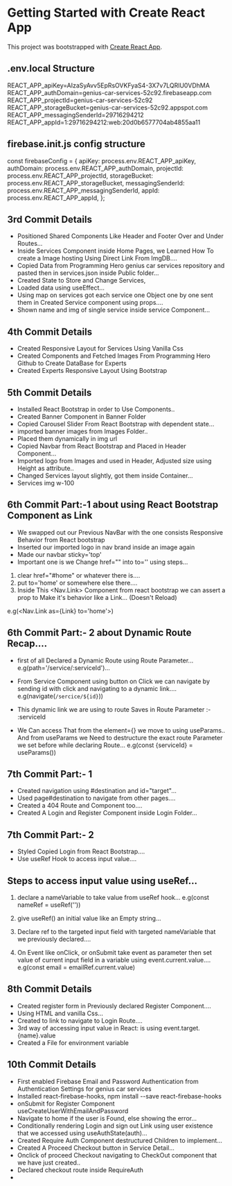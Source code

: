 # Getting Started with Create React App

This project was bootstrapped with [Create React App](https://github.com/facebook/create-react-app).


## .env.local Structure

REACT_APP_apiKey=AIzaSyAvv5EpRsOVKFyaS4-3X7v7LQRlU0VDhMA
REACT_APP_authDomain=genius-car-services-52c92.firebaseapp.com
REACT_APP_projectId=genius-car-services-52c92
REACT_APP_storageBucket=genius-car-services-52c92.appspot.com
REACT_APP_messagingSenderId=29716294212
REACT_APP_appId=1:29716294212:web:20d0b6577704ab4855aa11


## firebase.init.js config structure

const firebaseConfig = {
    apiKey: process.env.REACT_APP_apiKey,
    authDomain: process.env.REACT_APP_authDomain,
    projectId: process.env.REACT_APP_projectId,
    storageBucket: process.env.REACT_APP_storageBucket,
    messagingSenderId: process.env.REACT_APP_messagingSenderId,
    appId: process.env.REACT_APP_appId,
};




## 3rd Commit Details

* Positioned Shared Components Like Header and Footer Over and Under Routes...
* Inside Services Component inside Home Pages, we Learned How To create a Image hosting Using Direct Link From ImgDB....
* Copied Data from Programming Hero genius car services repository and pasted then in services.json inside Public folder...
* Created State to Store and Change Services,
* Loaded data using useEffect... 
* Using map on services got each service one Object one by one sent them in Created Service component using props....
* Shown name and img of single service inside service Component...

## 4th Commit Details

* Created Responsive Layout for Services Using Vanilla Css
* Created Components and Fetched Images From Programming Hero Github to Create DataBase for Experts
* Created Experts Responsive Layout Using Bootstrap

## 5th Commit Details

* Installed React Bootstrap in order to Use Components..
* Created Banner Component in Banner Folder
* Copied Carousel Slider From React Bootstrap with dependent state...
* imported banner images from Images Folder..
* Placed them dynamically in img url
* Copied Navbar from React Bootstrap and Placed in Header Component...
* Imported logo from Images and used in Header, Adjusted size using Height as attribute..
* Changed Services layout slightly, got them inside Container...
* Services img w-100 


## 6th Commit Part:-1 about using React Bootstrap Component as Link

* We swapped out our Previous NavBar with the one consists Responsive Behavior from React bootstrap
* Inserted our imported logo in nav brand inside an image again
* Made our navbar sticky='top'
* Important one is we Change href="" into to='' using steps...
1. clear href="#home" or whatever there is....
2. put to='home' or somewhere else there....
3. Inside This <Nav.Link> Component from react bootstrap we can assert a prop to Make it's behavior like a Link... (Doesn't Reload)

e.g(<Nav.Link as={Link} to='home'>)



## 6th Commit Part:- 2 about Dynamic Route Recap....

* first of all Declared a Dynamic Route using Route Parameter... e.g(path='/service/:serviceId')...

* From Service Component using button on Click we can navigate by sending id with click and navigating to a dynamic link.... e.g(navigate(`/sercice/${id}`))

* This dynamic link we are using to route Saves in Route Parameter :- :serviceId
* We Can access That from the element={<ServiceDetail>} we move to using useParams.. And from useParams we Need to destructure the exact route Parameter we set before while declaring Route... e.g(const {serviceId} = useParams())


## 7th Commit Part:- 1 

* Created navigation using #destination and id="target"...
* Used page#destination to navigate from other pages....
* Created a 404 Route and Component too....
* Created A Login and Register Component inside Login Folder...


## 7th Commit Part:- 2 

* Styled Copied Login from React Bootstrap....
* Use useRef Hook to access input value....

## Steps to access input value using useRef...

1. declare a nameVariable to take value from useRef hook...
e.g(const nameRef = useRef(''))

2. give useRef() an initial value like an Empty string...

3. Declare ref to the targeted input field with targeted nameVariable that we previously declared....

4. On Event like onClick, or onSubmit take event as parameter then set value of current input field in a variable using event.current.value....
e.g(const email = emailRef.current.value)



## 8th Commit Details

* Created register form in Previously declared Register Component....
* Using HTML and vanilla Css...
* Created to link to navigate to Login Route....
* 3rd way of accessing input value in React: is using event.target.{name}.value
* Created a File for environment variable



## 10th Commit Details

* First enabled Firebase Email and Password Authentication from Authentication Settings for genius car services
* Installed react-firebase-hooks, npm install --save react-firebase-hooks
* onSubmit for Register Component useCreateUserWithEmailAndPassword
* Navigate to home if the user is Found, else showing the error...
* Conditionally rendering Login and sign out Link using user existence that we accessed using useAuthState(auth)... 
* Created Require Auth Component destructured Children to implement...
* Created A Proceed Checkout button in Service Detail...
* Onclick of proceed Checkout navigating to CheckOut component that we have just created..
* Declared checkout route inside RequireAuth
* 



